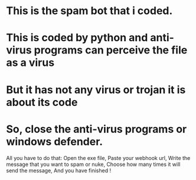 # This is the spam bot that i coded.
# This is coded by python and anti-virus programs can perceive the file as a virus 
# But it has not any virus or trojan it is about its code
# So, close the anti-virus programs or windows defender.

All you have to do that:
Open the exe file,
Paste your webhook url,
Write the message that you want to spam or nuke,
Choose how many times it will send the message,
And you have finished !
